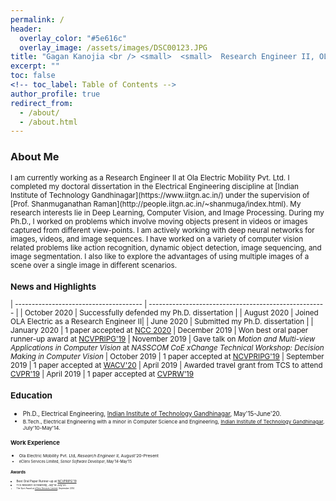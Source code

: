 ```yaml
---
permalink: /
header:
  overlay_color: "#5e616c"
  overlay_image: /assets/images/DSC00123.JPG
title: "Gagan Kanojia <br /> <small>  <small>  Research Engineer II, OLA Electric <small> <br /> Deep Learning | Computer Vision | Image Processing <small> <small> "
excerpt: ""
toc: false
<!-- toc_label: Table of Contents -->
author_profile: true
redirect_from: 
  - /about/
  - /about.html
---
```

  
<h3> About Me</h3> 
<small> I am currently working as a Research Engineer II at Ola Electric Mobility Pvt. Ltd. I completed my doctoral dissertation in the Electrical Engineering discipline at [Indian Institute of Technology Gandhinagar](https://www.iitgn.ac.in/) under the supervision of [Prof. Shanmuganathan Raman](http://people.iitgn.ac.in/~shanmuga/index.html). My research interests lie in Deep Learning, Computer Vision, and Image Processing. During my Ph.D., I worked on problems which involve moving objects present in videos or images captured from different view-points. I am actively working with deep neural networks for images, videos, and image sequences. I have worked on a variety of computer vision related problems like action recognition, dynamic object detection, image sequencing, and image segmentation. I also like to explore the advantages of using multiple images of a scene over a single image in different scenarios.
  
<h3> News and Highlights</h3> 

| -------------------------------------- | ----------------------------------------------------- |
| <nobr> October 2020 </nobr> | Successfully defended my Ph.D. dissertation |
| August 2020 | Joined OLA Electric as a Research Engineer II|
| June 2020 | Submitted my Ph.D. dissertation |
| January 2020 | 1 paper accepted at [NCC 2020](http://www.ncc2020.iitkgp.ac.in/)
| December 2019 | Won best oral paper runner-up award at [NCVPRIPG'19](http://ncvpripg.kletech.ac.in/)
| November 2019 | Gave talk on *Motion and Multi-view Applications in Computer Vision* at  *NASSCOM CoE xChange Technical Workshop: Decision Making in Computer Vision*
| October 2019 | 1 paper accepted at [NCVPRIPG'19](http://ncvpripg.kletech.ac.in/)
| September 2019 | 1 paper accepted at [WACV'20](http://wacv20.wacv.net/)
| April 2019 | Awarded travel grant from TCS to attend [CVPR'19](http://cvpr2019.thecvf.com/)
| April 2019 | 1 paper accepted at [CVPRW'19](http://www.vap.aau.dk/cvsports/?page_id=972)



<h3> Education</h3> 

- <small> Ph.D., Electrical Engineering, [Indian Institute of Technology Gandhinagar](https://www.iitgn.ac.in/), May'15-June'20.
- <small> B.Tech., Electrical Engineering with a minor in Computer Science and Engineering, [Indian Institute of Technology Gandhinagar](https://www.iitgn.ac.in/), July'10-May'14.

<h3> Work Experience</h3> 

- <small> Ola Electric Mobility Pvt. Ltd, *Research Engineer II*, August'20-Present
- <small> eClerx Services Limited, *Senior Software Developer*, May'14-May'15

<h3> Awards</h3> 

- <small> Best Oral Paper Runner-up at [NCVPRIPG'19](http://ncvpripg.kletech.ac.in/)
- <small> TCS Research Scholarship, July'16-July'20
- <small> The Spot Award at [eClerx Services Limited](https://eclerx.com/), September 2014

